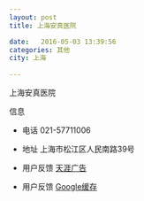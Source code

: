 ```yaml
--- 
layout: post 
title: 上海安真医院

date:   2016-05-03 13:39:56 
categories: 其他  
city: 上海
  
--- 
```

   
上海安真医院

信息
 - 电话 021-57711006

 - 地址 上海市松江区人民南路39号

 - 用户反馈 [天涯广告](http://bbs.tianya.cn/post-41-751455-1.shtml)

 - 用户反馈 [Google缓存](http://webcache.googleusercontent.com/search?q=cache%3A%2F%2Fbbs.tianya.cn%2Fpost-41-751455-1.shtml&rlz=1C5CHFA_enUS659US659&oq=cache%3A%2F%2Fbbs.tianya.cn%2Fpost-41-751455-1.shtml&aqs=chrome..69i57j69i58.2326j0j4&sourceid=chrome&ie=UTF-8)


